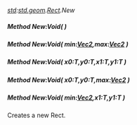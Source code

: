 _[std](../../modules/std/std-module.md):[std.geom](../../modules/std/std-geom.md).[Rect<T>](../../modules/std/std-geom-rect.md).New_
##### Method New:Void(  )
##### Method New:Void( min:[Vec2](../../modules/std/std-geom-vec2.md)<T>,max:[Vec2](../../modules/std/std-geom-vec2.md)<T> )
##### Method New:Void( x0:T,y0:T,x1:T,y1:T )
##### Method New:Void( x0:T,y0:T,max:[Vec2](../../modules/std/std-geom-vec2.md)<T> )
##### Method New:Void( min:[Vec2](../../modules/std/std-geom-vec2.md)<T>,x1:T,y1:T )
Creates a new Rect.
